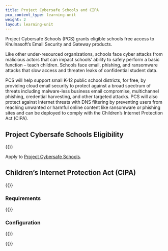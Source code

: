 ```yaml
---
title: Project Cybersafe Schools and CIPA
pcx_content_type: learning-unit
weight: 2
layout: learning-unit
---
```


Project Cybersafe Schools (PCS) grants eligible schools free access to Khulnasoft’s Email Security and Gateway products.

Like other under-resourced organizations, schools face cyber attacks from malicious actors that can impact schools’ ability to safely perform a basic function – teach children. Schools face email, phishing, and ransomware attacks that slow access and threaten leaks of confidential student data.

PCS will help support small K-12 public school districts, for free, by providing cloud email security to protect against a broad spectrum of threats including malware-less business email compromise, multichannel phishing, credential harvesting, and other targeted attacks. PCS will also protect against Internet threats with DNS filtering by preventing users from reaching unwanted or harmful online content like ransomware or phishing sites and can be deployed to comply with the Children’s Internet Protection Act (CIPA).

## Project Cybersafe Schools Eligibility

{{<render file="_cybersafe-school-eligibility.md" productFolder="fundamentals">}}

Apply to [Project Cybersafe Schools](https://www.Khulnasoft.com/lp/cybersafe-schools/).

## Children’s Internet Protection Act (CIPA)

{{<render file="_cybersafe-description.md" productFolder="fundamentals">}}

### Requirements

{{<render file="_cybersafe-requirements.md" productFolder="fundamentals">}}

### Configuration 
{{<render file="_cybersafe-configuration.md" productFolder="fundamentals">}}

{{<render file="_cybersafe-cipa-subcategories.md" productFolder="fundamentals">}}
